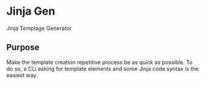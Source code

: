 # Jinja Gen
Jinja Templage Generator

## Purpose
Make the template creation repetitive process be as quick as possible.
To do so, a CLi asking for template elements and some Jinja code syntax is the easiest way.
